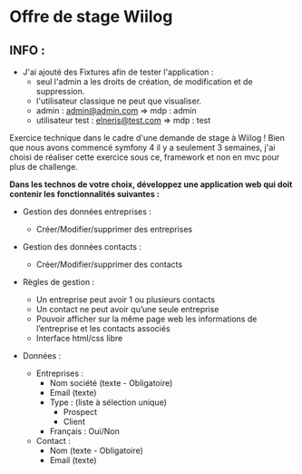 # Offre de stage Wiilog

## INFO :

- J'ai ajouté des Fixtures afin de tester l'application :
    - seul l'admin a les droits de création, de modification et de suppression.
    - l'utilisateur classique ne peut que visualiser.
    - admin : admin@admin.com => mdp : admin
    - utilisateur test : elneris@test.com => mdp : test
        

Exercice technique dans le cadre d'une demande de stage à Wiilog !
Bien que nous avons commencé symfony 4 il y a seulement 3 semaines, j'ai choisi de réaliser cette exercice sous ce,
framework et non en mvc pour plus de challenge.

**Dans les technos de votre choix, développez une application web qui doit contenir les fonctionnalités suivantes :**

- Gestion des données entreprises :
    - Créer/Modifier/supprimer des entreprises
    
- Gestion des données contacts :
    - Créer/Modifier/supprimer des contacts
    
- Règles de gestion :
    - Un entreprise peut avoir 1 ou plusieurs contacts
    - Un contact ne peut avoir qu’une seule entreprise
    - Pouvoir afficher sur la même page web les informations de l’entreprise et les contacts associés
    - Interface html/css libre
    
- Données :
    - Entreprises :
        - Nom société (texte - Obligatoire)
        - Email (texte)
        - Type : (liste à sélection unique)
            - Prospect
            - Client
        - Français : Oui/Non
    - Contact :
        - Nom (texte - Obligatoire)
        - Email (texte)
